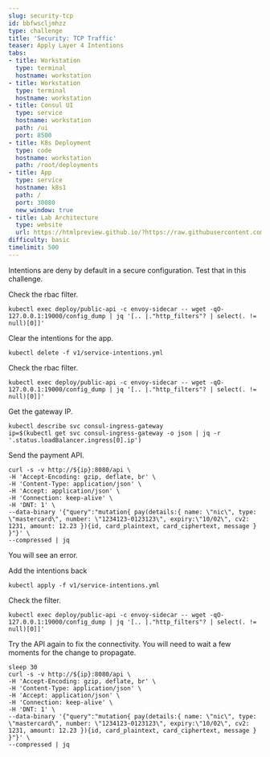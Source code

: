 ```yaml
---
slug: security-tcp
id: bbfwscljmhzz
type: challenge
title: 'Security: TCP Traffic'
teaser: Apply Layer 4 Intentions
tabs:
- title: Workstation
  type: terminal
  hostname: workstation
- title: Workstation
  type: terminal
  hostname: workstation
- title: Consul UI
  type: service
  hostname: workstation
  path: /ui
  port: 8500
- title: K8s Deployment
  type: code
  hostname: workstation
  path: /root/deployments
- title: App
  type: service
  hostname: k8s1
  path: /
  port: 30080
  new_window: true
- title: Lab Architecture
  type: website
  url: https://htmlpreview.github.io/?https://raw.githubusercontent.com/hashicorp/field-workshops-consul/master/instruqt-tracks/consul-life-of-a-developer/assets/diagrams/diagrams.html
difficulty: basic
timelimit: 500
---
```

Intentions are deny by default in a secure configuration.
Test that in this challenge. <br>

Check the rbac filter. <br>

```
kubectl exec deploy/public-api -c envoy-sidecar -- wget -qO- 127.0.0.1:19000/config_dump | jq '[.. |."http_filters"? | select(. != null)[0]]'
```

Clear the intentions for the app.

```
kubectl delete -f v1/service-intentions.yml
```

Check the rbac filter. <br>

```
kubectl exec deploy/public-api -c envoy-sidecar -- wget -qO- 127.0.0.1:19000/config_dump | jq '[.. |."http_filters"? | select(. != null)[0]]'
```

Get the gateway IP. <br>

```
kubectl describe svc consul-ingress-gateway
ip=$(kubectl get svc consul-ingress-gateway -o json | jq -r '.status.loadBalancer.ingress[0].ip')
```

Send the payment API. <br>

```
curl -s -v http://${ip}:8080/api \
-H 'Accept-Encoding: gzip, deflate, br' \
-H 'Content-Type: application/json' \
-H 'Accept: application/json' \
-H 'Connection: keep-alive' \
-H 'DNT: 1' \
--data-binary '{"query":"mutation{ pay(details:{ name: \"nic\", type: \"mastercard\", number: \"1234123-0123123\", expiry:\"10/02\", cv2: 1231, amount: 12.23 }){id, card_plaintext, card_ciphertext, message } }"}' \
--compressed | jq
```

You will see an error. <br>

Add the intentions back <br>

```
kubectl apply -f v1/service-intentions.yml
```

Check the filter.

```
kubectl exec deploy/public-api -c envoy-sidecar -- wget -qO- 127.0.0.1:19000/config_dump | jq '[.. |."http_filters"? | select(. != null)[0]]'
```

Try the API again to fix the connectivity. You will need to wait a few moments for the change to propagate. <br>

```
sleep 30
curl -s -v http://${ip}:8080/api \
-H 'Accept-Encoding: gzip, deflate, br' \
-H 'Content-Type: application/json' \
-H 'Accept: application/json' \
-H 'Connection: keep-alive' \
-H 'DNT: 1' \
--data-binary '{"query":"mutation{ pay(details:{ name: \"nic\", type: \"mastercard\", number: \"1234123-0123123\", expiry:\"10/02\", cv2: 1231, amount: 12.23 }){id, card_plaintext, card_ciphertext, message } }"}' \
--compressed | jq
```
